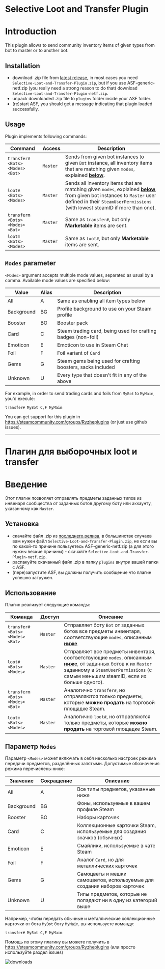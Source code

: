 # Selective Loot and Transfer Plugin

# Introduction
This plugin allows to send community inventory items of given types from bot to master or to another bot.

## Installation
- download .zip file from [latest release](https://github.com/Ryzhehvost/Selective-Loot-and-Transfer-Plugin/releases/latest), in most cases you need `Selective-Loot-and-Transfer-Plugin.zip`, but if you use ASF-generic-netf.zip (you really need a strong reason to do that) download `Selective-Loot-and-Transfer-Plugin-netf.zip`.
- unpack downloaded .zip file to `plugins` folder inside your ASF folder.
- (re)start ASF, you should get a message indicating that plugin loaded successfully. 

## Usage
Plugin implements following commands:

Command | Access | Description
--- | --- | ---
`transfer# <Bots> <Modes> <Bot>` | `Master` | Sends from given bot instances to given `Bot` instance, all inventory items that are matching given `modes`, explained **[below](#modes-parameter)**.
`loot# <Bots> <Modes>` | `Master` | Sends all inventory items that are matching given `modes`, explained **[below](#modes-parameter)**, from given bot instances to `Master` user defined in their `SteamUserPermissions` (with lowest steamID if more than one).
`transferm <Bots> <Modes> <Bot>` | `Master` | Same as `transfer#`, but only **Marketable** items are sent.
`lootm <Bots> <Modes>` | `Master` | Same as `loot#`, but only **Marketable** items are sent.

## `Modes` parameter

`<Modes>` argument accepts multiple mode values, separated as usual by a comma. Available mode values are specified below:

Value | Alias | Description
--- | --- | ---
All | A | Same as enabling all item types below
Background | BG | Profile background to use on your Steam profile
Booster | BO | Booster pack
Card | C | Steam trading card, being used for crafting badges (non-foil)
Emoticon | E | Emoticon to use in Steam Chat
Foil | F | Foil variant of `Card`
Gems | G | Steam gems being used for crafting boosters, sacks included
Unknown | U | Every type that doesn't fit in any of the above

For example, in order to send trading cards and foils from `MyBot` to `MyMain`, you'd execute:

`transfer# MyBot C,F MyMain`

You can get support for this plugin in https://steamcommunity.com/groups/Ryzheplugins (or just use github issues).

---


# Плагин для выборочных loot и transfer

# Введение
Этот плагин позволяет отправлять предметы заданных типов из инвенаря сообщества от заданных ботов другому боту или аккаунту, указанному как `Master`.

## Установка
- скачайте файл .zip из [последнего релиза](https://github.com/Ryzhehvost/Selective-Loot-and-Transfer-Plugin/releases/latest), в большинстве случаев вам нужен файл `Selective-Loot-and-Transfer-Plugin.zip`, не если вы по какой-то причине пользуетесь ASF-generic-netf.zip (а для этого нужны веские причины) - скачайте `Selective-Loot-and-Transfer-Plugin-netf.zip`.
- распакуйте скачанный файл .zip в папку `plugins` внутри вашей папки с ASF.
- (пере)запустите ASF, вы должны получить сообщение что плагин успешно загружен. 

## Использование
Плагин реализует следующие команды:

Команда | Доступ | Описание
--- | --- | ---
`transfer# <Bots> <Modes> <Bot>` | `Master` | Отправляет боту `Bot` от заданных ботов все предметы инвентаря, соответствующие `modes`, описанным **[ниже](#user-content-параметр-modes)**.
`loot# <Bots> <Modes>` | `Master` | Отправляет все предметы инвентаря, соответствующие `modes`, описанным **[ниже](#user-content-параметр-modes)**, от заданных ботов к их `Master` заданному в `SteamUserPermissions` (с самым меньшим steamID, если их больше одного).
`transferm <Bots> <Modes> <Bot>` | `Master` | Аналогично `transfer#`, но отправляются только предметы, которые **можно продать** на торговой площадке Steam.
`lootm <Bots> <Modes>` | `Master` | Аналогично `loot#`, но отправляются только предметы, которые **можно продать** на торговой площадке Steam.



## Параметр `Modes`
Параметр `<Modes>` может включать в себя несколько настроек режима передачи предметов, разделённых запятыми. Допустимые обозначения режима перечислены ниже:

| Значение   | Сокращение | Описание                                                                  |
| ---------- | ---------- | ------------------------------------------------------------------------- |
| All        | A          | Все типы предметов, указанные ниже                                        |
| Background | BG         | Фоны, используемые в вашем профиле Steam                                  |
| Booster    | BO         | Наборы карточек                                                           |
| Card       | C          | Коллекционные карточки Steam, используемые для создания значков (обычных) |
| Emoticon   | E          | Смайлики, используемые в чате Steam                                       |
| Foil       | F          | Аналог `Card`, но для металлических карточек                              |
| Gems       | G          | Самоцветы и мешки самоцветов, используемые для создания наборов карточек  |
| Unknown    | U          | Типы предметов, которые не попадают ни в одну из категорий выше           |

Например, чтобы передать обычные и металлические коллекционные карточки от бота `MyBot` боту `MyMain`, вы используете команду:

`transfer# MyBot C,F MyMain`

Помощь по этому плагину вы можете получить в https://steamcommunity.com/groups/Ryzheplugins (или просто используйте раздел issues)

![downloads](https://img.shields.io/github/downloads/Ryzhehvost/Selective-Loot-and-Transfer-Plugin/total.svg?style=social)

